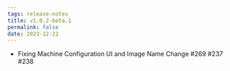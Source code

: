 ```yaml
---
tags: release-notes
title: v1.0.2-beta.1
permalink: false
date: 2023-12-22
---
```


- Fixing Machine Configuration UI and Image Name Change #269 #237 #238